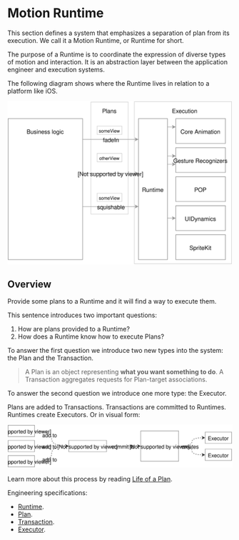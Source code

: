 # Motion Runtime

This section defines a system that emphasizes a separation of plan from its execution. We call it a Motion Runtime, or Runtime for short.

The purpose of a Runtime is to coordinate the expression of diverse types of motion and interaction. It is an abstraction layer between the application engineer and execution systems.

The following diagram shows where the Runtime lives in relation to a platform like iOS.


![](../../_assets/Abstraction.svg)

## Overview

Provide some plans to a Runtime and it will find a way to execute them.

This sentence introduces two important questions:

1. How are plans provided to a Runtime?
1. How does a Runtime know how to execute Plans?

To answer the first question we introduce two new types into the system: the Plan and the Transaction.

> A Plan is an object representing **what you want something to do**. A Transaction aggregates requests for Plan-target associations.

To answer the second question we introduce one more type: the Executor.

Plans are added to Transactions. Transactions are committed to Runtimes. Runtimes create Executors. Or in visual form:

![](../../_assets/RuntimeOverview.svg)

Learn more about this process by reading [Life of a Plan](life_of_a_plan.md).

Engineering specifications:

- [Runtime](runtime.md).
- [Plan](plan.md).
- [Transaction](transaction.md).
- [Executor](executor.md).

<!--

LGTM:
- featherless
- markwei

-->
